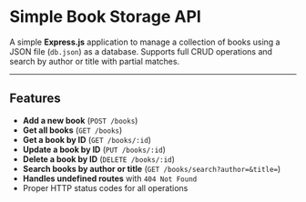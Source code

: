 # Simple Book Storage API

A simple **Express.js** application to manage a collection of books using a JSON file (`db.json`) as a database. Supports full CRUD operations and search by author or title with partial matches.

---

## Features

- **Add a new book** (`POST /books`)
- **Get all books** (`GET /books`)
- **Get a book by ID** (`GET /books/:id`)
- **Update a book by ID** (`PUT /books/:id`)
- **Delete a book by ID** (`DELETE /books/:id`)
- **Search books by author or title** (`GET /books/search?author=&title=`)
- **Handles undefined routes** with `404 Not Found`
- Proper HTTP status codes for all operations


